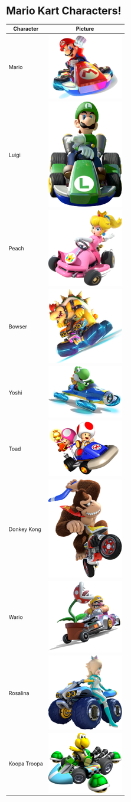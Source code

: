 # Mario Kart Characters!
| Character | Picture |
| --- | --- |
| Mario | <img src="./pictures/mario.png" alt="Mario" width="200"/> |
| Luigi | <img src="./pictures/luigi.png" alt="Luigi" width="200"/> |
| Peach | <img src="./pictures/peach.png" alt="Peach" width="200"/> |
| Bowser | <img src="./pictures/bowser.png" alt="Bowser" width="200"/> |
| Yoshi | <img src="./pictures/yoshi.png" alt="Yoshi" width="200"/> |
| Toad | <img src="./pictures/toad.png" alt="Toad" width="200"/> |
| Donkey Kong | <img src="./pictures/donkey_kong.png" alt="Donkey Kong" width="200"/> |
| Wario | <img src="./pictures/wario.png" alt="Wario" width="200"/> |
| Rosalina | <img src="./pictures/rosalina.png" alt="Rosalina" width="200"/> |
| Koopa Troopa | <img src="./pictures/koopa_troopa.png" alt="Koopa Troppa" width="200"/> |
